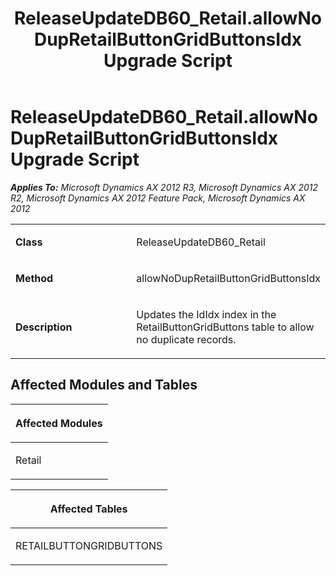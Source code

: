 ﻿---
title: ReleaseUpdateDB60_Retail.allowNoDupRetailButtonGridButtonsIdx Upgrade Script
TOCTitle: ReleaseUpdateDB60_Retail.allowNoDupRetailButtonGridButtonsIdx Upgrade Script
ms:assetid: cf72da08-7f36-3695-d902-53212ef4af60
ms:mtpsurl: https://msdn.microsoft.com/en-us/library/JJ686884(v=AX.60)
ms:contentKeyID: 49711335
ms.date: 05/18/2015
mtps_version: v=AX.60
---

# ReleaseUpdateDB60\_Retail.allowNoDupRetailButtonGridButtonsIdx Upgrade Script 


_**Applies To:** Microsoft Dynamics AX 2012 R3, Microsoft Dynamics AX 2012 R2, Microsoft Dynamics AX 2012 Feature Pack, Microsoft Dynamics AX 2012_

<table>
<colgroup>
<col style="width: 50%" />
<col style="width: 50%" />
</colgroup>
<tbody>
<tr class="odd">
<td><p><strong>Class</strong></p></td>
<td><p>ReleaseUpdateDB60_Retail</p></td>
</tr>
<tr class="even">
<td><p><strong>Method</strong></p></td>
<td><p>allowNoDupRetailButtonGridButtonsIdx</p></td>
</tr>
<tr class="odd">
<td><p><strong>Description</strong></p></td>
<td><p>Updates the IdIdx index in the RetailButtonGridButtons table to allow no duplicate records.</p></td>
</tr>
</tbody>
</table>


## Affected Modules and Tables

<table>
<colgroup>
<col style="width: 100%" />
</colgroup>
<thead>
<tr class="header">
<th><p>Affected Modules</p></th>
</tr>
</thead>
<tbody>
<tr class="odd">
<td><p>Retail</p></td>
</tr>
</tbody>
</table>


<table>
<colgroup>
<col style="width: 100%" />
</colgroup>
<thead>
<tr class="header">
<th><p>Affected Tables</p></th>
</tr>
</thead>
<tbody>
<tr class="odd">
<td><p>RETAILBUTTONGRIDBUTTONS</p></td>
</tr>
</tbody>
</table>

  


